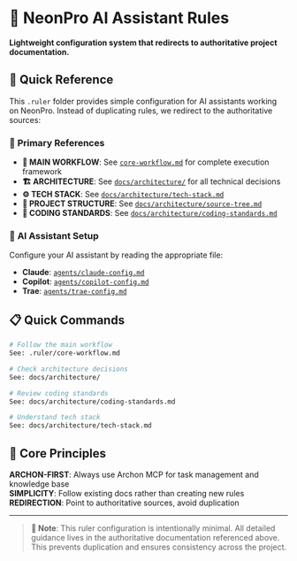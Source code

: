 # 🎯 NeonPro AI Assistant Rules

**Lightweight configuration system that redirects to authoritative project documentation.**

## 📖 Quick Reference

This `.ruler` folder provides simple configuration for AI assistants working on NeonPro. Instead of duplicating rules, we redirect to the authoritative sources:

### 🔗 **Primary References**

- **🌟 MAIN WORKFLOW**: See [`core-workflow.md`](core-workflow.md) for complete execution framework
- **🏗️ ARCHITECTURE**: See [`docs/architecture/`](../docs/architecture/) for all technical decisions
- **⚙️ TECH STACK**: See [`docs/architecture/tech-stack.md`](../docs/architecture/tech-stack.md)
- **📁 PROJECT STRUCTURE**: See [`docs/architecture/source-tree.md`](../docs/architecture/source-tree.md)  
- **🎨 CODING STANDARDS**: See [`docs/architecture/coding-standards.md`](../docs/architecture/coding-standards.md)

### 🤖 **AI Assistant Setup**

Configure your AI assistant by reading the appropriate file:
- **Claude**: [`agents/claude-config.md`](agents/claude-config.md)
- **Copilot**: [`agents/copilot-config.md`](agents/copilot-config.md)
- **Trae**: [`agents/trae-config.md`](agents/trae-config.md)

## 📋 **Quick Commands**

```bash
# Follow the main workflow
See: .ruler/core-workflow.md

# Check architecture decisions  
See: docs/architecture/

# Review coding standards
See: docs/architecture/coding-standards.md

# Understand tech stack
See: docs/architecture/tech-stack.md
```

## 🎯 **Core Principles**

**ARCHON-FIRST**: Always use Archon MCP for task management and knowledge base  
**SIMPLICITY**: Follow existing docs rather than creating new rules  
**REDIRECTION**: Point to authoritative sources, avoid duplication  

---

> **📝 Note**: This ruler configuration is intentionally minimal. All detailed guidance lives in the authoritative documentation referenced above. This prevents duplication and ensures consistency across the project.